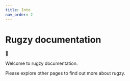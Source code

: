 ```yaml
---
title: Into
nav_order: 2
---
```


# Rugzy documentation

🐼

Welcome to rugzy documentation.

Please explore other pages to find out more about rugzy.